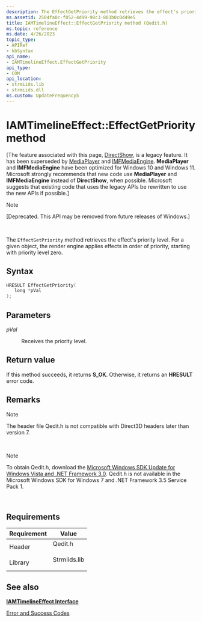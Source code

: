 ```yaml
---
description: The EffectGetPriority method retrieves the effect's priority level. For a given object, the render engine applies effects in order of priority, starting with priority level zero.
ms.assetid: 2504fa0c-f052-4d99-98c3-803b0c0d49e5
title: IAMTimelineEffect::EffectGetPriority method (Qedit.h)
ms.topic: reference
ms.date: 4/26/2023
topic_type: 
- APIRef
- kbSyntax
api_name: 
- IAMTimelineEffect.EffectGetPriority
api_type: 
- COM
api_location: 
- strmiids.lib
- strmiids.dll
ms.custom: UpdateFrequency5
---
```


# IAMTimelineEffect::EffectGetPriority method

\[The feature associated with this page, [DirectShow](/windows/win32/directshow/directshow), is a legacy feature. It has been superseded by [MediaPlayer](/uwp/api/Windows.Media.Playback.MediaPlayer) and [IMFMediaEngine](/windows/win32/api/mfmediaengine/nn-mfmediaengine-imfmediaengine). **MediaPlayer** and **IMFMediaEngine** have been optimized for Windows 10 and Windows 11. Microsoft strongly recommends that new code use **MediaPlayer** and **IMFMediaEngine** instead of **DirectShow**, when possible. Microsoft suggests that existing code that uses the legacy APIs be rewritten to use the new APIs if possible.\]

> [!Note]  
> \[Deprecated. This API may be removed from future releases of Windows.\]

 

The `EffectGetPriority` method retrieves the effect's priority level. For a given object, the render engine applies effects in order of priority, starting with priority level zero.

## Syntax


```C++
HRESULT EffectGetPriority(
   long *pVal
);
```



## Parameters

<dl> <dt>

*pVal* 
</dt> <dd>

Receives the priority level.

</dd> </dl>

## Return value

If this method succeeds, it returns **S\_OK**. Otherwise, it returns an **HRESULT** error code.

## Remarks

> [!Note]  
> The header file Qedit.h is not compatible with Direct3D headers later than version 7.

 

> [!Note]  
> To obtain Qedit.h, download the [Microsoft Windows SDK Update for Windows Vista and .NET Framework 3.0](https://msdn.microsoft.com/windowsvista/bb980924.aspx). Qedit.h is not available in the Microsoft Windows SDK for Windows 7 and .NET Framework 3.5 Service Pack 1.

 

## Requirements



| Requirement | Value |
|--------------------|-----------------------------------------------------------------------------------------|
| Header<br/>  | <dl> <dt>Qedit.h</dt> </dl>      |
| Library<br/> | <dl> <dt>Strmiids.lib</dt> </dl> |



## See also

<dl> <dt>

[**IAMTimelineEffect Interface**](iamtimelineeffect.md)
</dt> <dt>

[Error and Success Codes](error-and-success-codes.md)
</dt> </dl>

 

 




